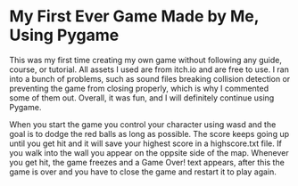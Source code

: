 # My First Ever Game Made by Me, Using Pygame
This was my first time creating my own game without following any guide, course, or tutorial. All assets I used are from itch.io and are free to use.
I ran into a bunch of problems, such as sound files breaking collision detection or preventing the game from closing properly, which is why I commented some of them out.
Overall, it was fun, and I will definitely continue using Pygame.

When you start the game you control your character using wasd and the goal is to dodge the red balls as long as possible. 
The score keeps going up until you get hit and it will save your highest score in a highscore.txt file.
If you walk into the wall you appear on the oppsite side of the map.
Whenever you get hit, the game freezes and a Game Over! text appears, after this the game is over and you have to close the game and restart it to play again.

